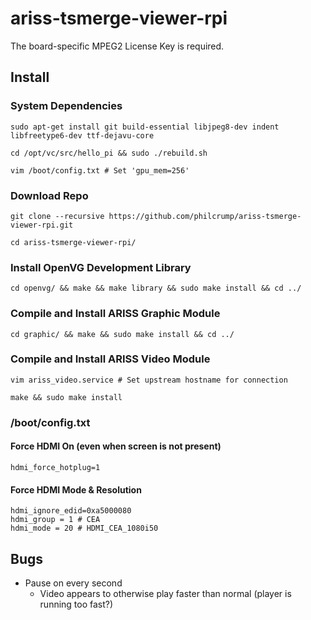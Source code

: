 # ariss-tsmerge-viewer-rpi

The board-specific MPEG2 License Key is required.

## Install

### System Dependencies

```
sudo apt-get install git build-essential libjpeg8-dev indent libfreetype6-dev ttf-dejavu-core

cd /opt/vc/src/hello_pi && sudo ./rebuild.sh

vim /boot/config.txt # Set 'gpu_mem=256'
```

### Download Repo

```
git clone --recursive https://github.com/philcrump/ariss-tsmerge-viewer-rpi.git

cd ariss-tsmerge-viewer-rpi/
```

### Install OpenVG Development Library

```
cd openvg/ && make && make library && sudo make install && cd ../
```

### Compile and Install ARISS Graphic Module

```
cd graphic/ && make && sudo make install && cd ../
```

### Compile and Install ARISS Video Module

```
vim ariss_video.service # Set upstream hostname for connection

make && sudo make install
```

### /boot/config.txt

#### Force HDMI On (even when screen is not present)

```
hdmi_force_hotplug=1
```

#### Force HDMI Mode & Resolution

```
hdmi_ignore_edid=0xa5000080
hdmi_group = 1 # CEA
hdmi_mode = 20 # HDMI_CEA_1080i50
```

## Bugs

* Pause on every second
  * Video appears to otherwise play faster than normal (player is running too fast?)
